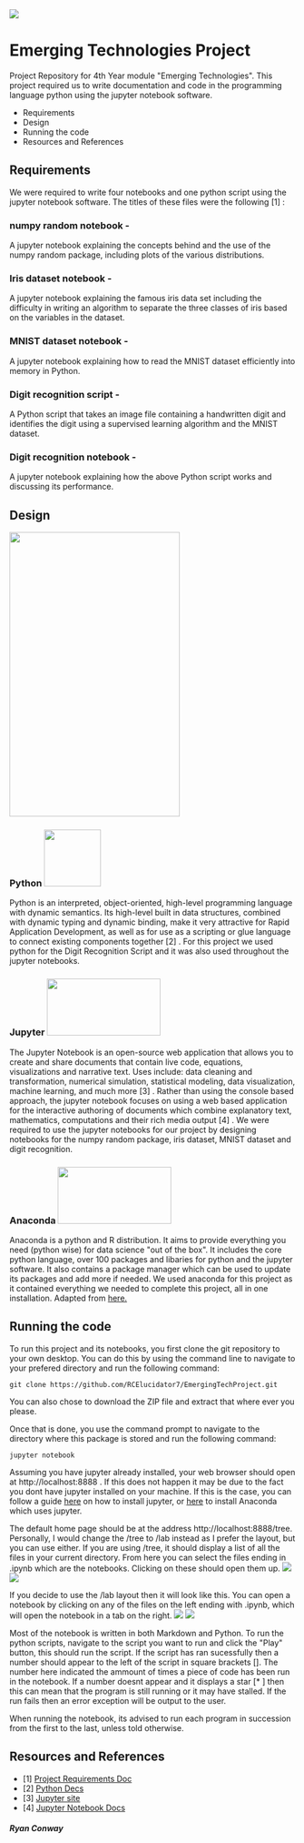 <img src="https://i2.wp.com/softwareengineeringdaily.com/wp-content/uploads/2018/07/jupyter-logo-featured-image.png?fit=600%2C315&ssl=1">

# Emerging Technologies Project

Project Repository for 4th Year module "Emerging Technologies". This project required us to write documentation and code in the programming language python using the jupyter notebook software.

<ul>
    <li>Requirements</li>
    <li>Design</li>
    <li>Running the code</li>
    <li>Resources and References</li>
</ul>

## Requirements

We were required to write four notebooks and one python script using the jupyter notebook software. The titles of these files were the following [1] :

### numpy random notebook - 
   A jupyter notebook explaining the concepts behind and the use of the numpy random package, including plots of the various distributions.
### Iris dataset notebook -
   A jupyter notebook explaining the famous iris data set including the difficulty in writing an algorithm to separate the three classes of iris based on the variables in the dataset.
### MNIST dataset notebook -
   A jupyter notebook explaining how to read the MNIST dataset efficiently into memory in Python.
### Digit recognition script -
   A Python script that takes an image file containing a handwritten digit and identifies the digit using a supervised learning algorithm and the MNIST dataset.
### Digit recognition notebook -
   A jupyter notebook explaining how the above Python script works and discussing its performance.

## Design

<img src="Images/ProjectDesign.png" height="500px" width="300px">

### Python <img src="https://www.python.org/static/opengraph-icon-200x200.png" height="100px" width="100px">

Python is an interpreted, object-oriented, high-level programming language with dynamic semantics. Its high-level built in data structures, combined with dynamic typing and dynamic binding, make it very attractive for Rapid Application Development, as well as for use as a scripting or glue language to connect existing components together [2] . For this project we used python for the Digit Recognition Script and it was also used throughout the jupyter notebooks.

### Jupyter <img src="https://i2.wp.com/softwareengineeringdaily.com/wp-content/uploads/2018/07/jupyter-logo-featured-image.png?fit=600%2C315&ssl=1" height="100px" width="200px">

The Jupyter Notebook is an open-source web application that allows you to create and share documents that contain live code, equations, visualizations and narrative text. Uses include: data cleaning and transformation, numerical simulation, statistical modeling, data visualization, machine learning, and much more [3] . Rather than using the console based approach, the jupyter notebook focuses on using a web based application for the interactive authoring of documents which combine explanatory text, mathematics, computations and their rich media output [4] . We were required to use the jupyter notebooks for our project by designing notebooks for the numpy random package, iris dataset, MNIST dataset and digit recognition.

### Anaconda <img src="https://upload.wikimedia.org/wikipedia/en/c/cd/Anaconda_Logo.png" height="100px" width="200px">

Anaconda is a python and R distribution. It aims to provide everything you need (python wise) for data science "out of the box". It includes the core python language, over 100 packages and libaries for python and the jupyter software. It also contains a package manager which can be used to update its packages and add more if needed. We used anaconda for this project as it contained everything we needed to complete this project, all in one installation. Adapted from <a href="https://stackoverflow.com/questions/42096280/how-is-anaconda-related-to-python">here.</a>

## Running the code

To run this project and its notebooks, you first clone the git repository to your own desktop. You can do this by using the command line to navigate to your prefered directory and run the following command:

    git clone https://github.com/RCElucidator7/EmergingTechProject.git
    
You can also chose to download the ZIP file and extract that where ever you please.

Once that is done, you use the command prompt to navigate to the directory where this package is stored and run the following command:

    jupyter notebook
    
Assuming you have jupyter already installed, your web browser should open at http://localhost:8888 . If this does not happen it may be due to the fact you dont have jupyter installed on your machine. If this is the case, you can follow a guide <a href="https://jupyter.readthedocs.io/en/latest/install.html">here</a> on how to install jupyter, or <a href="https://conda.io/docs/user-guide/install/index.html">here</a> to install Anaconda which uses jupyter.

The default home page should be at the address http://localhost:8888/tree. Personally, I would change the /tree to /lab instead as I prefer the layout, but you can use either. If you are using /tree, it should display a list of all the files in your current directory. From here you can select the files ending in .ipynb which are the notebooks. Clicking on these should open them up.
<img src="Images/tree.PNG">         <img src="Images/tree_notebook.PNG">

If you decide to use the /lab layout then it will look like this. You can open a notebook by clicking on any of the files on the left ending with .ipynb, which will open the notebook in a tab on the right.
<img src="Images/lab.PNG">          <img src="Images/lab_notebook.PNG">

Most of the notebook is written in both Markdown and Python. To run the python scripts, navigate to the script you want to run and click the "Play" button, this should run the script. If the script has ran sucessfully then a number should appear to the left of the script in square brackets []. The number here indicated the ammount of times a piece of code has been run in the notebook. If a number doesnt appear and it displays a star [* ] then this can mean that the program is still running or it may have stalled. If the run fails then an error exception will be output to the user.

When running the notebook, its advised to run each program in succession from the first to the last, unless told otherwise.

## Resources and References

<ul>
   <li>[1] <a href="https://github.com/ianmcloughlin/jupyter-teaching-notebooks/blob/master/pandas-with-iris.ipynb"> Project Requirements Doc</a></li>
   <li>[2] <a href="https://www.python.org/doc/essays/blurb/">Python Decs</a></li>
   <li>[3] <a href="http://jupyter.org/">Jupyter site</a></li>
   <li>[4] <a href="https://jupyter-notebook.readthedocs.io/en/latest/notebook.html">Jupyter Notebook Docs</a></li>
  
</ul>
   <a href=""></a>

##### Ryan Conway
